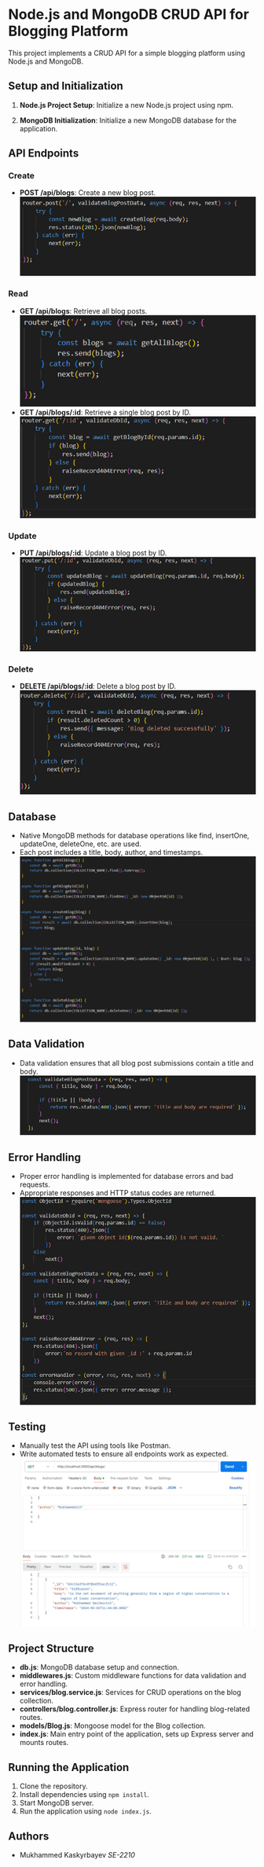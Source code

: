 # Node.js and MongoDB CRUD API for Blogging Platform

This project implements a CRUD API for a simple blogging platform using Node.js and MongoDB.

## Setup and Initialization

1. **Node.js Project Setup**: Initialize a new Node.js project using npm.

2. **MongoDB Initialization**: Initialize a new MongoDB database for the application.

## API Endpoints

### Create

- **POST /api/blogs**: Create a new blog post.
![post](post.jpg)

### Read

- **GET /api/blogs**: Retrieve all blog posts.
![get](get.jpg)
- **GET /api/blogs/:id**: Retrieve a single blog post by ID.
![get_id](get_id.jpg)


### Update

- **PUT /api/blogs/:id**: Update a blog post by ID.
![update](update.jpg)

### Delete

- **DELETE /api/blogs/:id**: Delete a blog post by ID.
![delete](delete.jpg)

## Database

- Native MongoDB methods for database operations like find, insertOne, updateOne, deleteOne, etc. are used.
- Each post includes a title, body, author, and timestamps.
![mongo_methods](mongo_methods.jpg)

## Data Validation

- Data validation ensures that all blog post submissions contain a title and body.
![title_body_valid](title_body_valid.jpg)

## Error Handling

- Proper error handling is implemented for database errors and bad requests.
- Appropriate responses and HTTP status codes are returned.
![error_handler](error_handler.jpg)

## Testing

- Manually test the API using tools like Postman.
- Write automated tests to ensure all endpoints work as expected.
![postman](postman.jpg)

## Project Structure

- **db.js**: MongoDB database setup and connection.
- **middlewares.js**: Custom middleware functions for data validation and error handling.
- **services/blog.service.js**: Services for CRUD operations on the blog collection.
- **controllers/blog.controller.js**: Express router for handling blog-related routes.
- **models/Blog.js**: Mongoose model for the Blog collection.
- **index.js**: Main entry point of the application, sets up Express server and mounts routes.

## Running the Application

1. Clone the repository.
2. Install dependencies using `npm install`.
3. Start MongoDB server.
4. Run the application using `node index.js`.

## Authors

- Mukhammed Kaskyrbayev *SE-2210*

